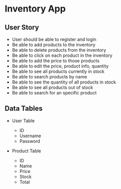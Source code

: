 # Inventory App

## User Story

- User should be able to register and login
- Be able to add products to the inventory
- Be able to delete products from the inventory
- Be able to click on each product in the inventory
- Be able to add the price to those products
- Be able to edit the price, product info, quantity
- Be able to see all products currently in stock
- Be able to search products by name
- Be able to see the quantity of all products in stock
- Be able to see all products out of stock
- Be able to search for an specific product

## Data Tables

- User Table
  - ID
  - Username
  - Password


- Product Table
  - ID
  - Name
  - Price
  - Stock
  - Total


